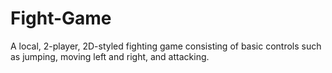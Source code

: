 # Fight-Game
A local, 2-player, 2D-styled fighting game consisting of basic controls such as jumping, moving left and right, and attacking.

